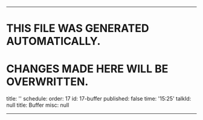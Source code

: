 ----

# THIS FILE WAS GENERATED AUTOMATICALLY.
# CHANGES MADE HERE WILL BE OVERWRITTEN.

title: ''
schedule:
  order: 17
  id: 17-buffer
  published: false
  time: '15:25'
  talkId: null
  title: Buffer
  misc: null

----

